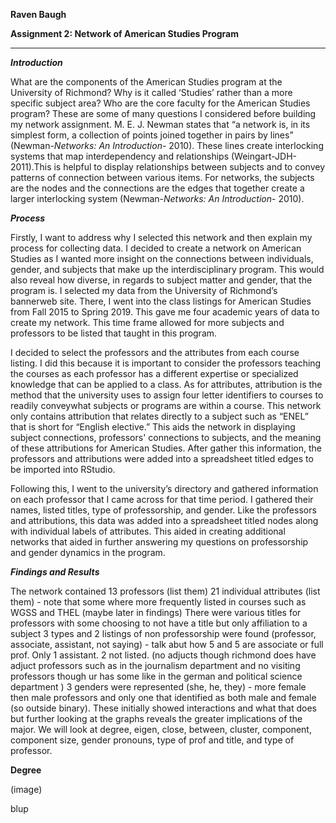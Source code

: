 **Raven Baugh**

**Assignment 2: Network of American Studies Program**

---------------------------------------------------------

***Introduction***


What are the components of the American Studies program at the University of Richmond? Why is it called ‘Studies’ rather than a more specific subject area? Who are the core faculty for the American Studies program? These are some of many questions I considered before building my network assignment. M. E. J. Newman states that “a network is, in its simplest form, a collection of points joined together in pairs by lines” (Newman-*Networks: An Introduction*- 2010). These lines create interlocking systems that map interdependency and relationships (Weingart-JDH-2011).This is helpful to display relationships between subjects and to convey patterns of connection between various items. For networks, the subjects are the nodes and the connections are the edges that together create a larger interlocking system (Newman-*Networks: An Introduction*- 2010). 


***Process***


Firstly, I want to address why I selected this network and then explain my process for collecting data. I decided to create a network on American Studies as I wanted more insight on the connections between individuals, gender, and subjects that make up the interdisciplinary program. This would also reveal how diverse, in regards to subject matter and gender, that the program is. I selected my data from the University of Richmond’s bannerweb site. There, I went into the class listings for American Studies from Fall 2015 to Spring 2019. This gave me four academic years of data to create my network. This time frame allowed for more subjects and professors to be listed that taught in this program. 

 I decided to select the professors and the attributes from each course listing. I did this because it is important to consider the professors teaching the courses as each professor has a different expertise or specialized knowledge that can be applied to a class. As for attributes, attribution is the method that the university uses to assign four letter identifiers to courses to readily conveywhat subjects or programs are within a course. This network only contains attribution that relates directly to a subject such as “ENEL” that is short for “English elective.” This aids the network in displaying subject connections, professors' connections to subjects, and the meaning of these attributions for American Studies. After gather this information, the professors and attributions were added into a spreadsheet titled edges to be imported into RStudio.
 
Following this, I went to the university’s directory and gathered information on each professor that I came across for that time period. I gathered their names, listed titles, type of professorship, and gender. Like the professors and attributions, this data was added into a spreadsheet titled nodes along with individual labels of attributes. This aided in creating additional networks that aided in further answering my questions on professorship and gender dynamics in the program.  

***Findings and Results***


The network contained 13 professors (list them) 
21 individual attributes (list them) - note that some where more frequently listed in courses such as WGSS and THEL (maybe later in findings) 
There were various titles for professors with some choosing to not have a title but only affiliation to a subject 
3 types and 2 listings of non professorship were found (professor, associate, assistant, not saying) - talk abut how 5 and 5 are associate or full prof. Only 1 assistant. 2 not listed.  (no adjucts though richmond does have adjuct professors such as in the journalism department and no visiting professors though ur has some like in the german and political science department ) 
3 genders were represented (she, he, they) - more female then male professors and only one that identified as both male and female (so outside binary). 
These initially showed interactions and what that does but further looking at the graphs reveals the greater implications of the major. We will look at degree, eigen, close, between, cluster, component, component size, gender pronouns, type of prof and title, and type of professor. 


**Degree**

(image)

blup

